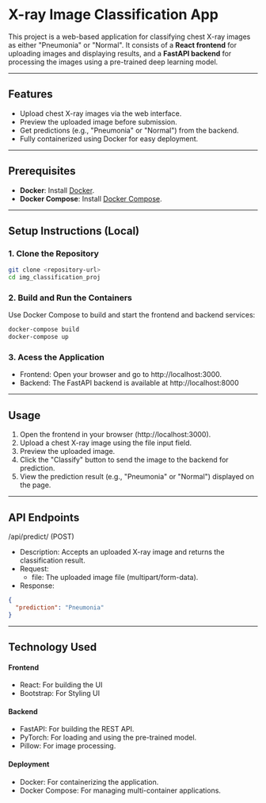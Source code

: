 # X-ray Image Classification App

This project is a web-based application for classifying chest X-ray images as either "Pneumonia" or "Normal". It consists of a **React frontend** for uploading images and displaying results, and a **FastAPI backend** for processing the images using a pre-trained deep learning model.

---

## Features

- Upload chest X-ray images via the web interface.
- Preview the uploaded image before submission.
- Get predictions (e.g., "Pneumonia" or "Normal") from the backend.
- Fully containerized using Docker for easy deployment.

---

## Prerequisites

- **Docker**: Install [Docker](https://www.docker.com/).
- **Docker Compose**: Install [Docker Compose](https://docs.docker.com/compose/).

---

## Setup Instructions (Local)

### 1. Clone the Repository
```bash
git clone <repository-url>
cd img_classification_proj
```

### 2. Build and Run the Containers
Use Docker Compose to build and start the frontend and backend services:

```bash
docker-compose build
docker-compose up
```

### 3. Acess the Application
- Frontend: Open your browser and go to http://localhost:3000.
- Backend: The FastAPI backend is available at http://localhost:8000

---

## Usage

1. Open the frontend in your browser (http://localhost:3000).
2. Upload a chest X-ray image using the file input field.
3. Preview the uploaded image.
4. Click the "Classify" button to send the image to the backend for prediction.
5. View the prediction result (e.g., "Pneumonia" or "Normal") displayed on the page.

---

## API Endpoints 

/api/predict/ (POST)
- Description: Accepts an uploaded X-ray image and returns the classification result.
- Request:
  - file: The uploaded image file (multipart/form-data).
- Response:
```JSON
{
  "prediction": "Pneumonia"
}
```
---

## Technology Used

#### Frontend
- React: For building the UI
- Bootstrap: For Styling UI
#### Backend
- FastAPI: For building the REST API.
- PyTorch: For loading and using the pre-trained model.
- Pillow: For image processing.
#### Deployment
- Docker: For containerizing the application.
- Docker Compose: For managing multi-container applications.
